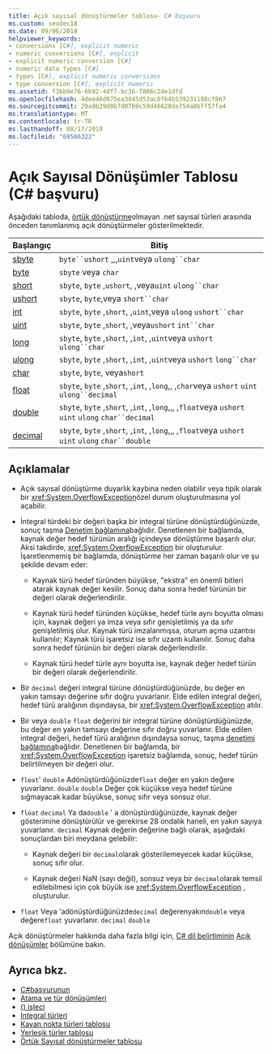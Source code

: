 ```yaml
---
title: Açık sayısal dönüştürmeler tablosu- C# başvuru
ms.custom: seodec18
ms.date: 09/06/2018
helpviewer_keywords:
- conversions [C#], explicit numeric
- numeric conversions [C#], explicit
- explicit numeric conversion [C#]
- numeric data types [C#]
- types [C#], explicit numeric conversions
- type conversion [C#], explicit numeric
ms.assetid: f3bb9e76-6b92-4df7-bc36-f866c24e1dfd
ms.openlocfilehash: 4dee46d075ea3d45d53ac0f64b539231188cf867
ms.sourcegitcommit: 29a9b29d8b7d07b9c59d46628da754a8bff57fa4
ms.translationtype: MT
ms.contentlocale: tr-TR
ms.lasthandoff: 08/17/2019
ms.locfileid: "69566322"
---
```

# <a name="explicit-numeric-conversions-table-c-reference"></a>Açık Sayısal Dönüşümler Tablosu (C# başvuru)

Aşağıdaki tabloda, [örtük dönüştürme](implicit-numeric-conversions-table.md)olmayan .net sayısal türleri arasında önceden tanımlanmış açık dönüştürmeler gösterilmektedir.

|Başlangıç|Bitiş|  
|----------|--------|  
|[sbyte](../builtin-types/integral-numeric-types.md)|`byte``ushort` ,,,`uint`veya `ulong``char`|  
|[byte](../builtin-types/integral-numeric-types.md)|`sbyte` veya `char`|  
|[short](../builtin-types/integral-numeric-types.md)|`sbyte`, `byte` ,`ushort`, ,veya`uint` `ulong``char`|  
|[ushort](../builtin-types/integral-numeric-types.md)|`sbyte`, `byte`,veya `short``char`|  
|[int](../builtin-types/integral-numeric-types.md)|`sbyte`, `byte` ,`short`, ,`uint`,veya `ulong` `ushort``char`|  
|[uint](../builtin-types/integral-numeric-types.md)|`sbyte`, `byte` ,`short`, ,veya`ushort` `int``char`|  
|[long](../builtin-types/integral-numeric-types.md)|`sbyte`, `byte` ,`short`, ,`int`, ,`uint`veya `ushort` `ulong``char`|  
|[ulong](../builtin-types/integral-numeric-types.md)|`sbyte`, `byte` ,`short`, ,`int`, ,`uint`veya `ushort` `long``char`|  
|[char](char.md)|`sbyte`, `byte`, veya`short`|  
|[float](../builtin-types/floating-point-numeric-types.md)|`sbyte`, `byte` ,`short`, ,`int`, ,`long`,, ,`char`veya `ushort` `uint` `ulong``decimal`|  
|[double](../builtin-types/floating-point-numeric-types.md)|`sbyte`, `byte` ,`short`, ,`int`, ,`long`,,, ,`float`veya `ushort` `uint` `ulong` `char``decimal`|  
|[decimal](../builtin-types/floating-point-numeric-types.md)|`sbyte`, `byte` ,`short`, ,`int`, ,`long`,,, ,`float`veya `ushort` `uint` `ulong` `char``double`|  
  
## <a name="remarks"></a>Açıklamalar  
  
- Açık sayısal dönüştürme duyarlık kaybına neden olabilir veya tipik olarak bir <xref:System.OverflowException>özel durum oluşturulmasına yol açabilir.  

- İntegral türdeki bir değeri başka bir integral türüne dönüştürdüğünüzde, sonuç taşma [Denetim bağlamına](checked-and-unchecked.md)bağlıdır. Denetlenen bir bağlamda, kaynak değer hedef türünün aralığı içindeyse dönüştürme başarılı olur. Aksi takdirde, <xref:System.OverflowException> bir oluşturulur. İşaretlenmemiş bir bağlamda, dönüştürme her zaman başarılı olur ve şu şekilde devam eder:

  - Kaynak türü hedef türünden büyükse, "ekstra" en önemli bitleri atarak kaynak değer kesilir. Sonuç daha sonra hedef türünün bir değeri olarak değerlendirilir.

  - Kaynak türü hedef türünden küçükse, hedef türle aynı boyutta olması için, kaynak değeri ya imza veya sıfır genişletilmiş ya da sıfır genişletilmiş olur. Kaynak türü imzalanmışsa, oturum açma uzantısı kullanılır; Kaynak türü işaretsiz ise sıfır uzantı kullanılır. Sonuç daha sonra hedef türünün bir değeri olarak değerlendirilir.

  - Kaynak türü hedef türle aynı boyutta ise, kaynak değer hedef türün bir değeri olarak değerlendirilir.
  
- Bir `decimal` değeri integral türüne dönüştürdüğünüzde, bu değer en yakın tamsayı değerine sıfır doğru yuvarlanır. Elde edilen integral değeri, hedef türü aralığının dışındaysa, bir <xref:System.OverflowException> atılır.  
  
- Bir veya `double` `float` değerini bir integral türüne dönüştürdüğünüzde, bu değer en yakın tamsayı değerine sıfır doğru yuvarlanır. Elde edilen integral değeri, hedef türü aralığının dışındaysa sonuç, taşma [denetimi bağlamına](checked-and-unchecked.md)bağlıdır. Denetlenen bir bağlamda, bir <xref:System.OverflowException> işaretsiz bağlamda, sonuç, hedef türün belirtilmeyen bir değeri olur.  
  
- `float`' `double` Adönüştürdüğünüzde`float` değer en yakın değere yuvarlanır. `double` `double` Değer çok küçükse veya hedef türüne sığmayacak kadar büyükse, sonuç sıfır veya sonsuz olur.  
  
- `float` `decimal` Ya da`double` ' a dönüştürdüğünüzde, kaynak değer gösterimine dönüştürülür ve gerekirse 28 ondalık haneli, en yakın sayıya yuvarlanır. `decimal` Kaynak değerin değerine bağlı olarak, aşağıdaki sonuçlardan biri meydana gelebilir:  

  - Kaynak değeri bir `decimal`olarak gösterilemeyecek kadar küçükse, sonuç sıfır olur.  

  - Kaynak değeri NaN (sayı değil), sonsuz veya bir `decimal`olarak temsil edilebilmesi için çok büyük ise <xref:System.OverflowException> , oluşturulur.  
  
- `float` Veya 'adönüştürdüğünüzde`decimal` değerenyakın`double` veya değere`float` yuvarlanır. `decimal` `double`  
  
 Açık dönüştürmeler hakkında daha fazla bilgi için, [ C# dil belirtiminin](../language-specification/index.md) [Açık dönüşümler](~/_csharplang/spec/conversions.md#explicit-conversions) bölümüne bakın.
  
## <a name="see-also"></a>Ayrıca bkz.

- [C#başvurunun](../index.md)
- [Atama ve tür dönüşümleri](../../programming-guide/types/casting-and-type-conversions.md)
- [() işleci](../operators/type-testing-and-cast.md#cast-operator-)
- [Integral türleri](../builtin-types/integral-numeric-types.md)
- [Kayan nokta türleri tablosu](../builtin-types/floating-point-numeric-types.md)
- [Yerleşik türler tablosu](built-in-types-table.md)
- [Örtük Sayısal dönüştürmeler tablosu](implicit-numeric-conversions-table.md)
